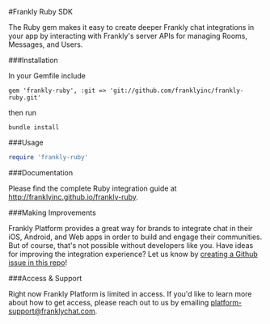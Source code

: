 #Frankly Ruby SDK

The Ruby gem makes it easy to create deeper Frankly chat integrations in your app by interacting with Frankly's server APIs for managing Rooms, Messages, and Users.


###Installation



In your Gemfile include
```
gem 'frankly-ruby', :git => 'git://github.com/franklyinc/frankly-ruby.git'
```
then run
```
bundle install
```


###Usage

```ruby
require 'frankly-ruby'
```


###Documentation

Please find the complete Ruby integration guide at <a>http://franklyinc.github.io/frankly-ruby</a>.


###Making Improvements

Frankly Platform provides a great way for brands to integrate chat in their iOS, Android, and Web apps in order to build and engage their communities. But of course, that's not possible without developers like you. Have ideas for improving the integration experience? Let us know by [creating a Github issue in this repo](https://github.com/franklyinc/frankly-ruby/issues/new)!


###Access & Support

Right now Frankly Platform is limited in access. If you'd like to learn more about how to get access, please reach out to us by emailing [platform-support@franklychat.com](mailto:platform-support@franklychat.com).


